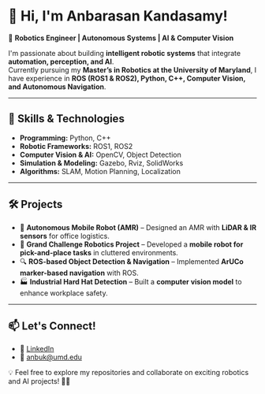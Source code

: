 # 👋 Hi, I'm Anbarasan Kandasamy!  

🚀 **Robotics Engineer | Autonomous Systems | AI & Computer Vision**  

I'm passionate about building **intelligent robotic systems** that integrate **automation, perception, and AI**.  
Currently pursuing my **Master’s in Robotics at the University of Maryland**, I have experience in **ROS (ROS1 & ROS2), Python, C++, Computer Vision, and Autonomous Navigation**.  

---

## 🔧 Skills & Technologies  
- **Programming:** Python, C++  
- **Robotic Frameworks:** ROS1, ROS2  
- **Computer Vision & AI:** OpenCV, Object Detection  
- **Simulation & Modeling:** Gazebo, Rviz, SolidWorks  
- **Algorithms:** SLAM, Motion Planning, Localization  

---

## 🛠 Projects  
- 🚀 **Autonomous Mobile Robot (AMR)** – Designed an AMR with **LiDAR & IR sensors** for office logistics.  
- 🤖 **Grand Challenge Robotics Project** – Developed a **mobile robot for pick-and-place tasks** in cluttered environments.  
- 🔍 **ROS-based Object Detection & Navigation** – Implemented **ArUCo marker-based navigation** with ROS.  
- 🏭 **Industrial Hard Hat Detection** – Built a **computer vision model** to enhance workplace safety.  

---

## 📫 Let's Connect!  
- 🔗 [LinkedIn](https://www.linkedin.com/in/anbarasan-kandasamy/)  
- 📧 anbuk@umd.edu  

💡 Feel free to explore my repositories and collaborate on exciting robotics and AI projects! 🤖✨  

<!---
anbarasank2000/anbarasank2000 is a ✨ special ✨ repository because its `README.md` (this file) appears on your GitHub profile.
You can click the Preview link to take a look at your changes.
--->
